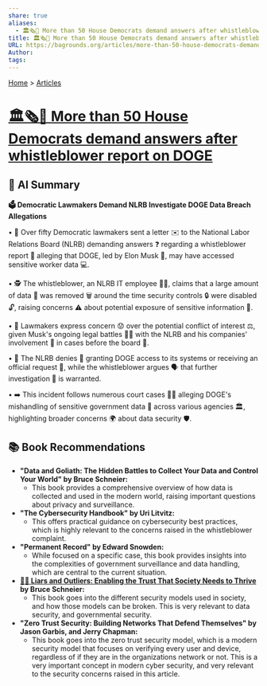 ```yaml
---
share: true
aliases:
  - 🏛️🗞️🦊 More than 50 House Democrats demand answers after whistleblower report on DOGE
title: 🏛️🗞️🦊 More than 50 House Democrats demand answers after whistleblower report on DOGE
URL: https://bagrounds.org/articles/more-than-50-house-democrats-demand-answers-after-whistleblower-report-on-doge
Author: 
tags: 
---
```

[Home](../index.md) > [Articles](./index.md)  
# [🏛️🗞️🦊 More than 50 House Democrats demand answers after whistleblower report on DOGE](https://www.npr.org/2025/04/24/nx-s1-5375118/congress-doge-nlrb-whistleblower)  
## 🤖 AI Summary  
**🗳️ Democratic Lawmakers Demand NLRB Investigate DOGE Data Breach Allegations**  
  
• 📜 Over fifty Democratic lawmakers sent a letter ✉️ to the National Labor Relations Board (NLRB) demanding answers ❓ regarding a whistleblower report 📣 alleging that DOGE, led by Elon Musk 🚀, may have accessed sensitive worker data 💻.  
  
• 🕵️ The whistleblower, an NLRB IT employee 🧑‍💻, claims that a large amount of data 💾 was removed 🗑️ around the time security controls 🔒 were disabled 🔓, raising concerns ⚠️ about potential exposure of sensitive information 🚨.  
  
• 🤔 Lawmakers express concern 😟 over the potential conflict of interest ⚖️, given Musk's ongoing legal battles 👨‍⚖️ with the NLRB and his companies' involvement 🏢 in cases before the board 📰.  
  
• 🚫 The NLRB denies 🙅 granting DOGE access to its systems or receiving an official request 📝, while the whistleblower argues 🗣️ that further investigation 🔎 is warranted.  
  
• ➡️ This incident follows numerous court cases 👨‍⚖️ alleging DOGE's mishandling of sensitive government data 🏢 across various agencies 🏛️, highlighting broader concerns 🌍 about data security 🛡️.  
  
## 📚 Book Recommendations  
* **"Data and Goliath: The Hidden Battles to Collect Your Data and Control Your World" by Bruce Schneier:**  
    * This book provides a comprehensive overview of how data is collected and used in the modern world, raising important questions about privacy and surveillance.  
* **"The Cybersecurity Handbook" by Uri Litvitz:**  
    * This offers practical guidance on cybersecurity best practices, which is highly relevant to the concerns raised in the whistleblower complaint.  
* **"Permanent Record" by Edward Snowden:**  
    * While focused on a specific case, this book provides insights into the complexities of government surveillance and data handling, which are central to the current situation.  
* **[🤥😈 Liars and Outliers: Enabling the Trust That Society Needs to Thrive](../books/liars-and-outliers.md) by Bruce Schneier:**  
    * This book goes into the different security models used in society, and how those models can be broken. This is very relevant to data security, and governmental security.  
* **"Zero Trust Security: Building Networks That Defend Themselves" by Jason Garbis, and Jerry Chapman:**  
    * This book goes into the zero trust security model, which is a modern security model that focuses on verifying every user and device, regardless of if they are in the organizations network or not. This is a very important concept in modern cyber security, and very relevant to the security concerns raised in this article.